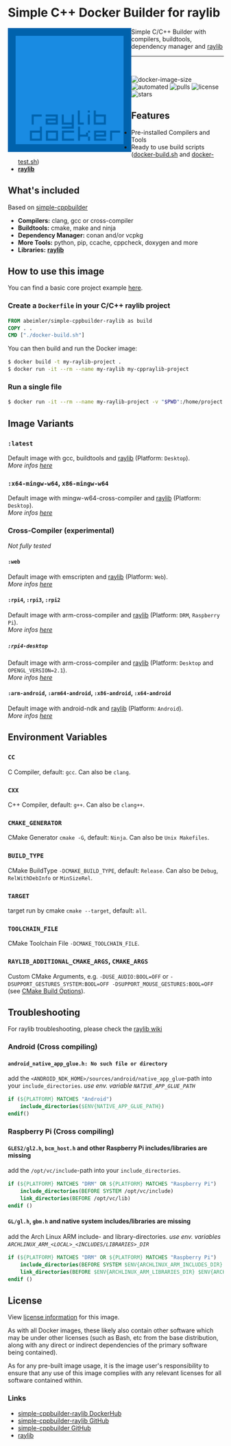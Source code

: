 # Simple C++ Docker Builder for raylib

<img align="left" src="https://github.com/abeimler/simple-cppbuilder-raylib/blob/main/img/logo.png" width="288px">

Simple C/C++ Builder with compilers, buildtools, dependency manager and [raylib](https://github.com/raysan5/raylib)

---

<br>

![docker-image-size](https://img.shields.io/docker/image-size/abeimler/simple-cppbuilder-raylib) ![automated](https://img.shields.io/docker/automated/abeimler/simple-cppbuilder-raylib) ![pulls](https://img.shields.io/docker/pulls/abeimler/simple-cppbuilder-raylib) ![license](https://img.shields.io/github/license/abeimler/simple-cppbuilder-raylib) ![stars](https://img.shields.io/docker/stars/abeimler/simple-cppbuilder-raylib)

## Features

- Pre-installed Compilers and Tools
- Ready to use build scripts ([docker-build.sh](https://github.com/abeimler/simple-cppbuilder-raylib/blob/main/scripts/docker-build.sh) and [docker-test.sh](https://github.com/abeimler/simple-cppbuilder-raylib/blob/main/scripts/docker-test.sh))
- **[raylib](https://github.com/raysan5/raylib)**

## What's included

Based on [simple-cppbuilder](https://hub.docker.com/r/abeimler/simple-cppbuilder)

- **Compilers:** clang, gcc or cross-compiler
- **Buildtools:** cmake, make and ninja
- **Dependency Manager:** conan and/or vcpkg
- **More Tools:** python, pip, ccache, cppcheck, doxygen and more
- **Libraries:** **[raylib](https://github.com/raysan5/raylib)**

## How to use this image

You can find a basic core project example [here](https://github.com/abeimler/simple-cppbuilder-raylib/tree/main/example/example).

### Create a `Dockerfile` in your C/C++ raylib project

```Dockerfile
FROM abeimler/simple-cppbuilder-raylib as build
COPY . .
CMD ["./docker-build.sh"]
```

You can then build and run the Docker image:

```bash
$ docker build -t my-raylib-project .
$ docker run -it --rm --name my-raylib my-cppraylib-project
```


### Run a single file

```bash
$ docker run -it --rm --name my-raylib-project -v "$PWD":/home/project -w /home/project abeimler/simple-cppbuilder-raylib ./docker-build.sh
```


## Image Variants

### `:latest`

Default image with gcc, buildtools and [raylib](https://github.com/raysan5/raylib/wiki/Working-on-GNU-Linux) (Platform: `Desktop`).  
_More infos [here](https://github.com/raysan5/raylib/wiki/Working-on-GNU-Linux)_

### `:x64-mingw-w64`, `x86-mingw-w64`

Default image with mingw-w64-cross-compiler and [raylib](https://github.com/raysan5/raylib/wiki/Working-on-Windows) (Platform: `Desktop`).  
_More infos [here](https://github.com/raysan5/raylib/wiki/Working-on-Windows)_

### Cross-Compiler (experimental)

_Not fully tested_

#### `:web`

Default image with emscripten and [raylib](https://github.com/raysan5/raylib/wiki/Working-for-Web-(HTML5)) (Platform: `Web`).  
_More infos [here](https://github.com/raysan5/raylib/wiki/Working-for-Web-(HTML5))_

#### `:rpi4`, `:rpi3`, `:rpi2`

Default image with arm-cross-compiler and [raylib](https://github.com/raysan5/raylib/wiki/Working-on-Raspberry-Pi) (Platform: `DRM`, `Raspberry Pi`).  
_More infos [here](https://github.com/raysan5/raylib/wiki/Working-on-Raspberry-Pi)_

##### `:rpi4-desktop`

Default image with arm-cross-compiler and [raylib](https://github.com/raysan5/raylib/wiki/Working-on-Raspberry-Pi) (Platform: `Desktop` and `OPENGL_VERSION=2.1`).  
_More infos [here](https://github.com/raysan5/raylib/wiki/Working-on-Raspberry-Pi)_

#### `:arm-android`, `:arm64-android`, `:x86-android`, `:x64-android`

Default image with android-ndk and [raylib](https://github.com/raysan5/raylib/wiki/Working-for-Android-(on-Linux)) (Platform: `Android`).  
_More infos [here](https://github.com/raysan5/raylib/wiki/Working-for-Android)_


## Environment Variables

### `CC`

C Compiler, default:  `gcc`.
Can also be `clang`.  

### `CXX`

C++ Compiler, default:  `g++`.
Can also be `clang++`.  

### `CMAKE_GENERATOR`

CMake Generator `cmake -G`, default: `Ninja`.
Can also be `Unix Makefiles`.  

### `BUILD_TYPE`

CMake BuildType `-DCMAKE_BUILD_TYPE`, default: `Release`.
Can also be `Debug`, `RelWithDebInfo` or `MinSizeRel`.  

### `TARGET`

target run by cmake `cmake --target`, default: `all`.  

### `TOOLCHAIN_FILE`

CMake Toolchain File `-DCMAKE_TOOLCHAIN_FILE`.

### `RAYLIB_ADDITIONAL_CMAKE_ARGS`, `CMAKE_ARGS`

Custom CMake Arguments, e.g. `-DUSE_AUDIO:BOOL=OFF` or `-DSUPPORT_GESTURES_SYSTEM:BOOL=OFF -DSUPPORT_MOUSE_GESTURES:BOOL=OFF` (see [CMake Build Options](https://github.com/raysan5/raylib/wiki/CMake-Build-Options)).  


## Troubleshooting

For raylib troubleshooting, please check the [raylib wiki](https://github.com/raysan5/raylib/wiki)

### Android (Cross compiling)

#### `android_native_app_glue.h: No such file or directory`

add the `<ANDROID_NDK_HOME>/sources/android/native_app_glue`-path into your `include_directories`.
_use env. variable `NATIVE_APP_GLUE_PATH`_

```cmake
if (${PLATFORM} MATCHES "Android")
    include_directories($ENV{NATIVE_APP_GLUE_PATH})
endif()
```

### Raspberry Pi (Cross compiling)

#### `GLES2/gl2.h`, `bcm_host.h` and other Raspberry Pi includes/libraries are missing

add the `/opt/vc/include`-path into your `include_directories`.

```cmake
if (${PLATFORM} MATCHES "DRM" OR ${PLATFORM} MATCHES "Raspberry Pi")
    include_directories(BEFORE SYSTEM /opt/vc/include)
    link_directories(BEFORE /opt/vc/lib)
endif ()
```

#### `GL/gl.h`, `gbm.h` and native system includes/libraries are missing

add the Arch Linux ARM include- and library-directories.
_use env. variables `ARCHLINUX_ARM_<LOCAL>_<INCLUDES/LIBRARIES>_DIR`_

```cmake
if (${PLATFORM} MATCHES "DRM" OR ${PLATFORM} MATCHES "Raspberry Pi")
    include_directories(BEFORE SYSTEM $ENV{ARCHLINUX_ARM_INCLUDES_DIR} $ENV{ARCHLINUX_ARM_LOCAL_INCLUDES_DIR})
    link_directories(BEFORE $ENV{ARCHLINUX_ARM_LIBRARIES_DIR} $ENV{ARCHLINUX_ARM_LOCAL_LIBRARIES_DIR})
endif ()
```

#### 

## License

View [license information](https://github.com/abeimler/simple-cppbuilder-raylib/blob/main/LICENSE) for this image.  

As with all Docker images, these likely also contain other software which may be under other licenses (such as Bash, etc from the base distribution, along with any direct or indirect dependencies of the primary software being contained).  

As for any pre-built image usage, it is the image user's responsibility to ensure that any use of this image complies with any relevant licenses for all software contained within.


### Links

- [simple-cppbuilder-raylib DockerHub](https://hub.docker.com/r/abeimler/simple-cppbuilder)
- [simple-cppbuilder-raylib GitHub](https://github.com/abeimler/simple-cppbuilder-raylib)
- [simple-cppbuilder GitHub](https://github.com/abeimler/simple-cppbuilder)
- [raylib](https://github.com/raysan5/raylib)
